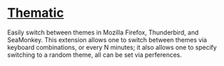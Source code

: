 [Thematic](https://addons.mozilla.org/en-US/firefox/addon/personaswitcher/)
===================================================================================

Easily switch between themes in Mozilla Firefox, Thunderbird, and
SeaMonkey. This extension allows one to switch between themes via
keyboard combinations, or every N minutes; it also allows one to specify
switching to a random theme, all can be set via perferences.
